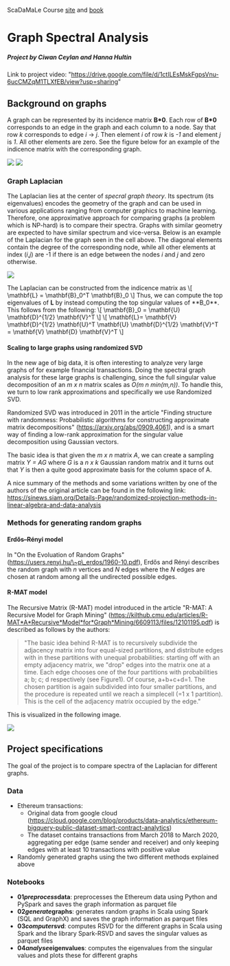 <div class="cell markdown">

ScaDaMaLe Course [site](https://lamastex.github.io/scalable-data-science/sds/3/x/) and [book](https://lamastex.github.io/ScaDaMaLe/index.html)

</div>

<div class="cell markdown">

Graph Spectral Analysis
=======================

##### Project by Ciwan Ceylan and Hanna Hultin

Link to project video: "https://drive.google.com/file/d/1ctILEsMskFgpsVnu-6ucCMZqM1TLXfEB/view?usp=sharing"

</div>

<div class="cell markdown">

Background on graphs
--------------------

A graph can be represented by its incidence matrix **B*0**. Each row of **B*0** corresponds to an edge in the graph and each column to a node. Say that row *k* corresponds to edge *i* -\> *j*. Then element *i* of row *k* is *-1* and element *j* is *1*. All other elements are zero. See the figure below for an example of the indicence matrix with the corresponding graph.

![](https://github.com/r-e-x-a-g-o-n/scalable-data-science/blob/master/images/ScaDaMaLe/000_0-sds-3-x-projects/incidence_matrix.png?raw=true) ![](https://github.com/r-e-x-a-g-o-n/scalable-data-science/blob/master/images/ScaDaMaLe/000_0-sds-3-x-projects/simple_graph.png?raw=true)

</div>

<div class="cell markdown">

### Graph Laplacian

The Laplacian lies at the center of *specral graph theory*. Its spectrum (its eigenvalues) encodes the geometry of the graph and can be used in various applications ranging from computer graphics to machine learning. Therefore, one approximative approach for comparing graphs (a problem which is NP-hard) is to compare their spectra. Graphs with similar geometry are expected to have similar spectrum and vice-versa. Below is an example of the Laplacian for the graph seen in the cell above. The diagonal elements contain the degree of the corresponding node, while all other elements at index (*i*,*j*) are -1 if there is an edge between the nodes *i* and *j* and zero otherwise.

![](https://github.com/r-e-x-a-g-o-n/scalable-data-science/blob/master/images/ScaDaMaLe/000_0-sds-3-x-projects/simple_laplacian.png?raw=true)

The Laplacian can be constructed from the indicence matrix as \\[ \mathbf{L} = \mathbf{B}_0^T \mathbf{B}_0 \\] Thus, we can compute the top eigenvalues of **L** by instead computing the top singular values of \*\*B\_0\*\*. This follows from the following: \\[ \mathbf{B}_0 = \mathbf{U} \mathbf{D}^{1/2} \mathbf{V}^T \\] \\[ \mathbf{L}= \mathbf{V}  \mathbf{D}^{1/2} \mathbf{U}^T \mathbf{U} \mathbf{D}^{1/2} \mathbf{V}^T =  \mathbf{V}  \mathbf{D} \mathbf{V}^T \\]

#### Scaling to large graphs using randomized SVD

In the new age of big data, it is often interesting to analyze very large graphs of for example financial transactions. Doing the spectral graph analysis for these large graphs is challenging, since the full singular value decomposition of an *m x n* matrix scales as *O(m n min(m,n))*. To handle this, we turn to low rank approximations and specifically we use Randomized SVD.

Randomized SVD was introduced in 2011 in the article "Finding structure with randomness: Probabilistic algorithms for constructing approximate matrix decompositions" (https://arxiv.org/abs/0909.4061), and is a smart way of finding a low-rank approximation for the singular value decomposition using Gaussian vectors.

The basic idea is that given the *m x n* matrix *A*, we can create a sampling matrix *Y = AG* where *G* is a *n x k* Gaussian random matrix and it turns out that *Y* is then a quite good approximate basis for the column space of A.

A nice summary of the methods and some variations written by one of the authors of the original article can be found in the following link: https://sinews.siam.org/Details-Page/randomized-projection-methods-in-linear-algebra-and-data-analysis

</div>

<div class="cell markdown">

### Methods for generating random graphs

#### Erdős–Rényi model

In "On the Evoluation of Random Graphs" (https://users.renyi.hu/\~p\_erdos/1960-10.pdf), Erdős and Rényi describes the random graph with *n* vertices and *N* edges where the *N* edges are chosen at random among all the undirected possible edges.

#### R-MAT model

The Recursive Matrix (R-MAT) model introduced in the article "R-MAT: A Recursive Model for Graph Mining" (https://kilthub.cmu.edu/articles/R-MAT*A*Recursive*Model*for*Graph*Mining/6609113/files/12101195.pdf) is described as follows by the authors:

> "The basic idea behind R-MAT is to recursively subdivide the adjacency matrix into four equal-sized partitions, and distribute edges with in these partitions with unequal probabilities: starting off with an empty adjacency matrix, we "drop" edges into the matrix one at a time. Each edge chooses one of the four partitions with probabilities a; b; c; d respectively (see Figure1). Of course, a+b+c+d=1. The chosen partition is again subdivided into four smaller partitions, and the procedure is repeated until we reach a simplecell (=1 x 1 partition). This is the cell of the adjacency matrix occupied by the edge."

This is visualized in the following image.

![](https://github.com/r-e-x-a-g-o-n/scalable-data-science/blob/master/images/ScaDaMaLe/000_0-sds-3-x-projects/rmat_picture.png?raw=true)

</div>

<div class="cell markdown">

Project specifications
----------------------

The goal of the project is to compare spectra of the Laplacian for different graphs.

### Data

-   Ethereum transactions:
    -   Original data from google cloud (https://cloud.google.com/blog/products/data-analytics/ethereum-bigquery-public-dataset-smart-contract-analytics)
    -   The dataset contains transactions from March 2018 to March 2020, aggregating per edge (same sender and receiver) and only keeping edges with at least 10 transactions with positive value
-   Randomly generated graphs using the two different methods explained above

### Notebooks

-   **01*preprocess*data**: preprocesses the Ethereum data using Python and PySpark and saves the graph information as parquet file
-   **02*generate*graphs**: generates random graphs in Scala using Spark (SQL and GraphX) and saves the graph information as parquet files
-   **03*compute*rsvd**: computes RSVD for the different graphs in Scala using Spark and the library Spark-RSVD and saves the singular values as parquet files
-   **04*analyse*eigenvalues**: computes the eigenvalues from the singular values and plots these for different graphs

</div>

<div class="cell code" execution_count="1" scrolled="false">

</div>
